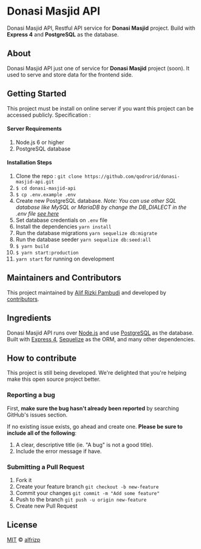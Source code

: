 # Donasi Masjid API

Donasi Masjid API, Restful API service for **Donasi Masjid** project. Build with **Express 4** and **PostgreSQL** as the database.

## About
Donasi Masjid API just one of service for **Donasi Masjid** project (soon). It used to serve and store data for the frontend side.

## Getting Started
This project must be install on online server if you want this project can be accessed publicly. Specification :
#### Server Requirements
1. Node.js 6 or higher
2. PostgreSQL database

#### Installation Steps
1. Clone the repo : `git clone https://github.com/qodrorid/donasi-masjid-api.git`
2. `$ cd donasi-masjid-api`
3. `$ cp .env.example .env`
4. Create new PostgreSQL database. *Note: You can use other SQL database like MySQL or MariaDB by change the DB_DIALECT
 in the .env file [see here](http://docs.sequelizejs.com/manual/installation/usage.html#dialects)*
5. Set database credentials on `.env` file
6. Install the dependencies `yarn install`
7. Run the database migrations `yarn sequelize db:migrate`
8. Run the database seeder `yarn sequelize db:seed:all`
9. `$ yarn build`
10. `$ yarn start:production`
11. `yarn start` for running on development

## Maintainers and Contributors
This project maintained by [Alif Rizki Pambudi](https://github.com/alfrizp) and developed by [contributors](https://github.com/qodrorid/donasi-masjid-api/graphs/contributors).

## Ingredients
Donasi Masjid API runs over [Node.js](https://nodejs.org/en/) and use [PostgreSQL](https://www.postgresql.org/) as the database.
Built with [Express 4](https://expressjs.com/), [Sequelize](https://github.com/sequelize/sequelize) as the ORM, and many other dependencies.

## How to contribute
This project is still being developed. We're delighted that you're helping make this open source project better.

### Reporting a bug
First, **make sure the bug hasn't already been reported** by searching GitHub's issues section.

If no existing issue exists, go ahead and create one. **Please be sure to include all of the following**:

1. A clear, descriptive title (ie. "A bug" is not a good title).
2. Include the error message if have.

### Submitting a Pull Request
1. Fork it
2. Create your feature branch `git checkout -b new-feature`
3. Commit your changes `git commit -m "Add some feature"`
4. Push to the branch `git push -u origin new-feature`
5. Create new Pull Request

## License
[MIT](https://github.com/qodrorid/donasi-masjid-api/blob/master/LICENSE.md) &copy; [alfrizp](https://github.com/alfrizp)